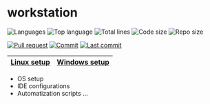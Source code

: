 # workstation

![Languages](https://img.shields.io/github/languages/count/adrigarry/workstation)
![Top language](https://img.shields.io/github/languages/top/adrigarry/workstation)
![Total lines](https://img.shields.io/tokei/lines/github/adrigarry/workstation)
![Code size](https://img.shields.io/github/languages/code-size/adrigarry/workstation)
![Repo size](https://img.shields.io/github/repo-size/adrigarry/workstation)

[![Pull request](https://img.shields.io/github/issues-pr/adrigarry/workstation)](https://github.com/AdriGarry/workstation/pulls)
[![Commit](https://img.shields.io/github/commit-activity/w/adrigarry/workstation)](https://github.com/AdriGarry/workstation/commits/master)
[![Last commit](https://img.shields.io/github/last-commit/adrigarry/workstation)](https://github.com/AdriGarry/workstation/commits/master)

| **[Linux setup](./linux/README.md)** | **[Windows setup](./windows/README.md)** |
|--------------------------------------|------------------------------------------|

- OS setup
- IDE configurations
- Automatization scripts
...
